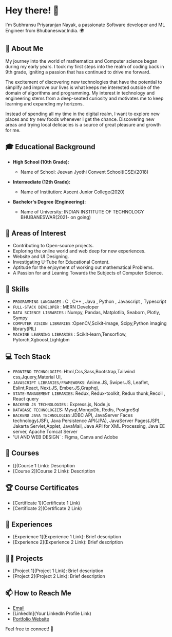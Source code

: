 # Hey there! 👋

I'm Subhransu Priyaranjan Nayak, a passionate Software developer and ML Engineer from Bhubaneswar,India. 🌍


## 🧐 About Me

My journey into the world of mathematics and Computer science began during my early years. I took my first steps into the realm of coding back in 9th grade, igniting a passion that has continued to drive me forward. 

The excitement of discovering new technologies that have the potential to simplify and improve our lives is what keeps me interested outside of the domain of algorithms and programming. My interest in technology and engineering stems from a deep-seated curiosity and motivates me to keep learning and expanding my horizons. 

Instead of spending all my time in the digital realm, I want to explore new places and try new foods whenever I get the chance. Discovering new areas and trying local delicacies is a source of great pleasure and growth for me.

## 🎓 Educational Background

- **High School (10th Grade):**
  - Name of School: Jeevan Jyothi Convent School(ICSE)(2018)

- **Intermediate (12th Grade):**
  - Name of Institution: Ascent Junior College(2020)

- **Bachelor's Degree (Engineering):**
  - Name of University: INDIAN INSTITUTE OF TECHNOLOGY BHUBANESWAR(2021- on going)


## 🌱 Areas of Interest

- Contributing to Open-source projects.
- Exploring the online world and web deep for new experiences.
- Website and UI Designing.
- Investigating U-Tube for Educational Content.
- Aptitude for the enjoyment of working out mathematical Problems.
- A Passion for and Leaning Towards the Subjects of Computer Science.


## 🔧 Skills

- `PROGRAMMING LANGUAGES` : C , C++ , Java , Python , Javascript , Typescript
- `FULL-STACK DEVELOPER` : MERN Developer
- `DATA SCIENCE LIBRARIES` : Numpy, Pandas, Matplotlib, Seaborn, Plotly, Sympy
- `COMPUTER VISION LIBRARIES` :OpenCV,Scikit-image, Scipy,Python imaging library(PIL)
- `MACHINE LEARNING LIBRARIES` : Scikit-learn,Tensorflow, Pytorch,Xgboost,Lightgbm


## 💻 Tech Stack

- `FRONTEND TECHNOLOGIES`: Html,Css,Sass,Bootstrap,Tailwind css,Jquery,Material UI, 
- `JAVASCRIPT LIBRARIES/FRAMEWORKS`: Anime.JS, Swiper.JS, Leaflet, Eslint,React, Next.JS, Ember.JS,Graphql,
- `STATE-MANAGEMENT LIBRARIES`: Redux, Redux-toolkit, Redux thunk,Recoil , React query
- `BACKEND JS TECHNOLOGIES` : Express.js, Node.js
- `DATABASE TECHNOLOGIE`S: Mysql,MongoDb, Redis, PostgreSql
- `BACKEND JAVA TECHNOLOGIES`:JDBC API, JavaServer Faces technology(JSF), Java Persistence API(JPA), JavaServer Pages(JSP), Jakarta Servlet,Applet, JavaMail, Java API for XML Processing, Java EE server, Apache Tomcat Server
- 'UI AND WEB DESIGN` : Figma, Canva and Adobe

  
## 🎯 Courses

- [](Course 1 Link): Description
- [Course 2](Course 2 Link): Description


## 🏆 Course Certificates

- [Certificate 1](Certificate 1 Link)
- [Certificate 2](Certificate 2 Link)

## 💼 Experiences

- [Experience 1](Experience 1 Link): Brief description
- [Experience 2](Experience 2 Link): Brief description


## 👨‍💻 Projects

- [Project 1](Project 1 Link): Brief description
- [Project 2](Project 2 Link): Brief description

## 📫 How to Reach Me

- [Email](subhransunayak726@gmail.com)
- [LinkedIn](Your LinkedIn Profile Link)
- [Portfolio Website]()

Feel free to connect! 🚀

<!---
NayakSubhransu/NayakSubhransu is a ✨ special ✨ repository because its `README.md` (this file) appears on your GitHub profile.
You can click the Preview link to take a look at your changes.
--->


